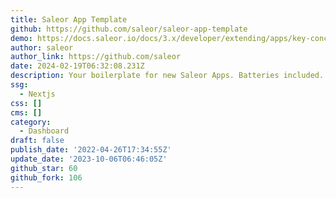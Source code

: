 ```yaml
---
title: Saleor App Template
github: https://github.com/saleor/saleor-app-template
demo: https://docs.saleor.io/docs/3.x/developer/extending/apps/key-concepts
author: saleor
author_link: https://github.com/saleor
date: 2024-02-19T06:32:08.231Z
description: Your boilerplate for new Saleor Apps. Batteries included.
ssg:
  - Nextjs
css: []
cms: []
category:
  - Dashboard
draft: false
publish_date: '2022-04-26T17:34:55Z'
update_date: '2023-10-06T06:46:05Z'
github_star: 60
github_fork: 106
---
```

